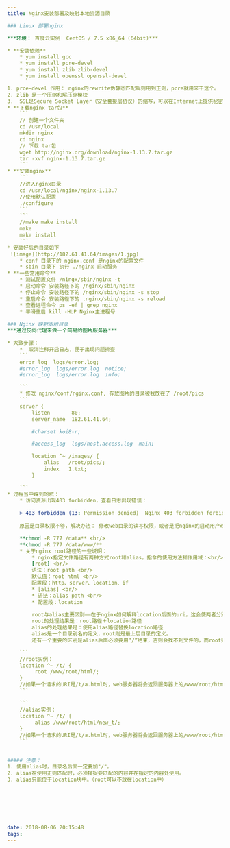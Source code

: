 ```yaml
---
title: Nginx安装部署及映射本地资源目录

### Linux 部署nginx

***环境： 百度云实例  CentOS / 7.5 x86_64 (64bit)***

* **安装依赖**
    * yum install gcc
    * yum install pcre-devel
    * yum install zlib zlib-devel
    * yum install openssl openssl-devel 

1. prce-devel 作用： nginx的rewrite伪静态匹配规则用到正则，pcre就用来干这个。
2. zlib 是一个压缩和解压缩模块
3.  SSL是Secure Socket Layer（安全套接层协议）的缩写，可以在Internet上提供秘密性传输
* **下载nginx tar包**
    ```
    // 创建一个文件夹
    cd /usr/local
    mkdir nginx
    cd nginx
    // 下载 tar包
    wget http://nginx.org/download/nginx-1.13.7.tar.gz
    tar -xvf nginx-1.13.7.tar.gz
    ```
* **安装nginx**
    ```
    //进入nginx目录 
    cd /usr/local/nginx/nginx-1.13.7
    //使用默认配置
    ./configure
    ```
    ```
    //make make install
    make
    make install
    ```
* 安装好后的目录如下
 ![image](http://182.61.41.64/images/1.jpg)
    * conf 目录下的 nginx.conf 是nginx的配置文件
    * sbin 目录下 执行 ./nginx 启动服务
* **一些常用命令**
    * 测试配置文件 /ningx/sbin/nginx -t
    * 启动命令 安装路径下的 /nginx/sbin/nginx
    * 停止命令 安装路径下的 /nginx/sbin/nginx -s stop
    * 重启命令 安装路径下的 .nginx/sbin/nginx -s reload
    * 查看进程命令 ps -ef | grep nginx
    * 平滑重启 kill -HUP Nginx主进程号
     
### Nginx 映射本地目录
***通过反向代理来做一个简易的图片服务器***

* 大致步骤：
    *  取消注释开启日志，便于出现问题排查
    ```
    error_log  logs/error.log;
    #error_log  logs/error.log  notice;
    #error_log  logs/error.log  info;

    ```
    * 修改 nginx/conf/nginx.conf, 存放图片的目录被我放在了 /root/pics    
    ```
    server {
        listen       80;
        server_name  182.61.41.64;

        #charset koi8-r;

        #access_log  logs/host.access.log  main;

        location ^~ /images/ {
            alias   /root/pics/;
            index   1.txt;
        }

    ```
* 过程当中踩到的坑：
    * 访问资源出现403 forbidden，查看日志出现错误：
    
    > 403 forbidden (13: Permission denied)  Nginx 403 forbidden forbidden 403 Permission denied
    
    原因是目录权限不够，解决办法： 修改web目录的读写权限，或者是把nginx的启动用户改成目录的所属用户，重启Nginx即可解决。

    **chmod -R 777 /data** <br/>
    **chmod -R 777 /data/www/**
    * 关于nginx root路径的一些说明：
        * nginx指定文件路径有两种方式root和alias，指令的使用方法和作用域：<br/>
        [root] <br/>
        语法：root path <br/>
        默认值：root html <br/>
        配置段：http、server、location、if
        * [alias] <br/>
        * 语法：alias path <br/>
        * 配置段：location
        
        root与alias主要区别——在于nginx如何解释location后面的uri，这会使两者分别以不同的方式将请求映射到服务器文件上。
        root的处理结果是：root路径＋location路径
        alias的处理结果是：使用alias路径替换location路径
        alias是一个目录别名的定义，root则是最上层目录的定义。
        还有一个重要的区别是alias后面必须要用“/”结束，否则会找不到文件的，而root则可有可无。

    ```
    //root实例：
    location ^~ /t/ {
         root /www/root/html/;
    }
    //如果一个请求的URI是/t/a.html时，web服务器将会返回服务器上的/www/root/html/t/a.html的文件。
    ```

    ```
    //alias实例：
    location ^~ /t/ {
         alias /www/root/html/new_t/;
    }
    //如果一个请求的URI是/t/a.html时，web服务器将会返回服务器上的/www/root/html/new_t/a.html的文件。注意这里是new_t，因为alias会把location后面配置的路径丢弃掉，把当前匹配到的目录指向到指定的目录。
    ```

    
##### 注意：
1. 使用alias时，目录名后面一定要加"/"。
2. alias在使用正则匹配时，必须捕捉要匹配的内容并在指定的内容处使用。
3. alias只能位于location块中。（root可以不放在location中）







date: 2018-08-06 20:15:48
tags:
---
```

